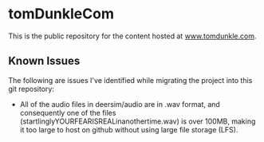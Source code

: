 tomDunkleCom
==============

This is the public repository for the content hosted at www.tomdunkle.com.



Known Issues
-----

The following are issues I've identified while migrating the project into this git repository:

 * All of the audio files in deersim/audio are in .wav format, and consequently one of the files (startlinglyYOURFEARISREALinanothertime.wav) is over 100MB, making it too large to host on github without using large file storage (LFS).

